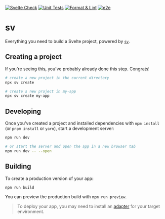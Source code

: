 [![Svelte Check](https://github.com/git@github.com:tsaxking/tators-dashboard-kit.git/actions/workflows/testing-svelte-check.yml/badge.svg)](https://github.com/git@github.com:tsaxking/tators-dashboard-kit.git/actions/workflows/testing-svelte-check.yml) [![Unit Tests](https://github.com/git@github.com:tsaxking/tators-dashboard-kit.git/actions/workflows/testing-unit.yml/badge.svg)](https://github.com/git@github.com:tsaxking/tators-dashboard-kit.git/actions/workflows/testing-unit.yml) [![Format & Lint](https://github.com/git@github.com:tsaxking/tators-dashboard-kit.git/actions/workflows/code-formatter.yml/badge.svg)](https://github.com/git@github.com:tsaxking/tators-dashboard-kit.git/actions/workflows/code-formatter.yml) [![e2e](https://github.com/git@github.com:tsaxking/tators-dashboard-kit.git/actions/workflows/testing-e2e.yml/badge.svg)](https://github.com/git@github.com:tsaxking/tators-dashboard-kit.git/actions/workflows/testing-e2e.yml)

# sv

Everything you need to build a Svelte project, powered by [`sv`](https://github.com/sveltejs/cli).

## Creating a project

If you're seeing this, you've probably already done this step. Congrats!

```bash
# create a new project in the current directory
npx sv create

# create a new project in my-app
npx sv create my-app
```

## Developing

Once you've created a project and installed dependencies with `npm install` (or `pnpm install` or `yarn`), start a development server:

```bash
npm run dev

# or start the server and open the app in a new browser tab
npm run dev -- --open
```

## Building

To create a production version of your app:

```bash
npm run build
```

You can preview the production build with `npm run preview`.

> To deploy your app, you may need to install an [adapter](https://svelte.dev/docs/kit/adapters) for your target environment.
